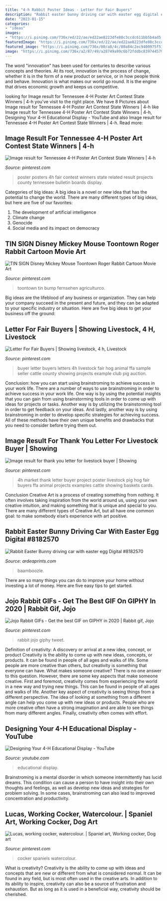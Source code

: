 ```yaml
---
title: "4-h Rabbit Poster Ideas - Letter For Fair Buyers"
description: "Rabbit easter bunny driving car with easter egg digital #8182570"
date: "2023-01-15"
categories:
- "ideas"
images:
- "https://i.pinimg.com/736x/ed/22/ae/ed22ae8223dfe80c3ccdc611bb5b4ad5.jpg"
featuredImage: "https://i.pinimg.com/736x/ed/22/ae/ed22ae8223dfe80c3ccdc611bb5b4ad5.jpg"
featured_image: "https://i.pinimg.com/736x/80/a8/4c/80a84c2ec9400975f51ebc8785341ca4.jpg"
image: "https://i.pinimg.com/736x/a2/87/49/a28749a99c6b72fddbc8397445790493---h-poster.jpg"
---
```



The word "innovation" has been used for centuries to describe various concepts and theories. At its root, innovation is the process of change, whether it is in the form of a new product or service, or in how people think and behave. Innovation is what makes our world go round. It is the engine that drives economic growth and keeps us competitive.

	

		
looking for Image result for Tennessee 4-H Poster Art Contest State Winners | 4-h you've visit to the right place. We have 8 Pictures about Image result for Tennessee 4-H Poster Art Contest State Winners | 4-h like Image result for Tennessee 4-H Poster Art Contest State Winners | 4-h, Designing Your 4-H Educational Display - YouTube and also Image result for Tennessee 4-H Poster Art Contest State Winners | 4-h. Read more:
		
    
## Image Result For Tennessee 4-H Poster Art Contest State Winners | 4-h

<img loading=lazy src="https://i.pinimg.com/736x/a2/87/49/a28749a99c6b72fddbc8397445790493---h-poster.jpg" onerror="this.onerror=null;this.src='https://tse3.mm.bing.net/th?id=OIP.KBih2Rx2TAYfueLu20jywwHaEr&amp;pid=15.1';" alt="Image result for Tennessee 4-H Poster Art Contest State Winners | 4-h">

_Source: pinterest.com_

>poster posters 4h fair contest winners state related result projects county tennessee bulletin boards display. 

	

Categories of big ideas:
A big idea is a novel or new idea that has the potential to change the world. There are many different types of big ideas, but here are five of our favorites: 
1. The development of artificial intelligence 
2. Climate change 
3. Genocide 
4. Social media and its impact on democracy 

    
## TIN SIGN Disney Mickey Mouse Toontown Roger Rabbit Cartoon Movie Art

<img loading=lazy src="https://i.pinimg.com/736x/da/54/60/da5460ff8ef8e41bdcb6794d0f1c5488.jpg" onerror="this.onerror=null;this.src='https://tse4.mm.bing.net/th?id=OIP.fH7cse3-oAck5gpGFy3jKwHaJr&amp;pid=15.1';" alt="TIN SIGN Disney Mickey Mouse Toontown Roger Rabbit Cartoon Movie Art">

_Source: pinterest.com_

>toontown tin bump fernsehen agriculturco. 

	

Big ideas are the lifeblood of any business or organization. They can help your company succeed in the present and future, and they can be adapted to your specific industry or situation. Here are five big ideas to get your business off the ground: 

    
## Letter For Fair Buyers | Showing Livestock, 4 H, Livestock

<img loading=lazy src="https://i.pinimg.com/736x/4b/61/f4/4b61f43f6bce5770812bf2e840b307bd--animal-projects-animal-science.jpg" onerror="this.onerror=null;this.src='https://tse1.mm.bing.net/th?id=OIP.Lf03u_2u6RYC0U1hAmOFxwHaKM&amp;pid=15.1';" alt="Letter For Fair Buyers | Showing livestock, 4 h, Livestock">

_Source: pinterest.com_

>buyer letter buyers letters 4h livestock fair hog animal ffa sample seller cattle county showing projects example club pig auction. 

	

Conclusion: how you can start using brainstroming to achieve success in your work life.
There are a number of ways to use brainstroming in order to achieve success in your work life. One way is by using the potential insights that you can gain from using brainstorming tools in order to come up with ideas for projects or tasks. Another way is by utilizing the brainstorming tool in order to get feedback on your ideas. And lastly, another way is by using brainstroming in order to develop specific strategies for achieving success. All of these methods have their own unique benefits and drawbacks that you need to consider before trying them out.

    
## Image Result For Thank You Letter For Livestock Buyer | Showing

<img loading=lazy src="https://i.pinimg.com/736x/80/a8/4c/80a84c2ec9400975f51ebc8785341ca4.jpg" onerror="this.onerror=null;this.src='https://tse4.mm.bing.net/th?id=OIP.U4CSc8ljkf0Hq-LWf8kbRAHaFi&amp;pid=15.1';" alt="Image result for thank you letter for livestock buyer | Showing">

_Source: pinterest.com_

>4h market thank letter buyer project poster livestock pig hog fair buyers ffa animal projects examples cattle showing baskets cards. 

	

Conclusion
Creative Art is a process of creating something from nothing. It often involves taking inspiration from the world around us, using your own creative intuition, and making something that is unique and special to you. There are many different types of Creative Art, but all have one common goal: to make somebody else’s experience with art positive.

    
## Rabbit Easter Bunny Driving Car With Easter Egg Digital #8182570

<img loading=lazy src="https://www.ardeaprints.com/p/172/rabbit-easter-bunny-driving-car-easter-egg-8182570.jpg" onerror="this.onerror=null;this.src='https://tse2.mm.bing.net/th?id=OIP.iE-KL6BvMI49X207geC2PgHaHa&amp;pid=15.1';" alt="Rabbit Easter Bunny driving car with easter egg Digital #8182570">

_Source: ardeaprints.com_

>baamboozle. 

	

There are so many things you can do to improve your home without investing a lot of money. Here are five easy tips to get started.

    
## Jojo Rabbit GIFs - Get The Best GIF On GIPHY In 2020 | Rabbit Gif, Jojo

<img loading=lazy src="https://i.pinimg.com/736x/ed/22/ae/ed22ae8223dfe80c3ccdc611bb5b4ad5.jpg" onerror="this.onerror=null;this.src='https://tse4.mm.bing.net/th?id=OIP.6cWq6c8uyc5j3qEP-ttEQQHaFj&amp;pid=15.1';" alt="Jojo Rabbit GIFs - Get the best GIF on GIPHY in 2020 | Rabbit gif, Jojo">

_Source: pinterest.com_

>rabbit jojo giphy tweet. 

	

Definition of creativity: A discovery or arrival at a new idea, concept, or product
Creativity is the ability to come up with new ideas, concepts, or products. It can be found in people of all ages and walks of life. Some people are more creative than others, but creativity is something that everyone can have. What makes someone creative? There is no one answer to this question. However, there are some key aspects that make someone creative. First and foremost, creativity comes from experiencing the world in a new way and trying new things. This can be found in people of all ages and walks of life. Another key aspect of creativity is seeing things from a different perspective. The idea of looking at something from a different angle can help you come up with new ideas or products. People who are more creative often have a strong imagination and are able to see things from many different angles. Finally, creativity often comes with effort.

    
## Designing Your 4-H Educational Display - YouTube

<img loading=lazy src="https://i.ytimg.com/vi/W4Yl5aGvqqQ/maxresdefault.jpg" onerror="this.onerror=null;this.src='https://tse4.mm.bing.net/th?id=OIP.dSAT-SXN2pDSlrJZwvFV3wHaEK&amp;pid=15.1';" alt="Designing Your 4-H Educational Display - YouTube">

_Source: youtube.com_

>educational display. 

	

Brainstroming is a mental disorder in which someone intermittently has lucid dreams. This condition can cause a person to have insight into their own thoughts and feelings, as well as develop new ideas and strategies for problem solving. In some cases, brainstroming can also lead to improved concentration and productivity.

    
## Lucas, Working Cocker, Watercolour. | Spaniel Art, Working Cocker, Dog Art

<img loading=lazy src="https://i.pinimg.com/736x/13/ef/bc/13efbc53a4688fd18022235859b1232f--working-cocker-spaniels.jpg" onerror="this.onerror=null;this.src='https://tse3.mm.bing.net/th?id=OIP.VBGOM4bKNCghHoZVjuOX2AHaJ3&amp;pid=15.1';" alt="Lucas, working cocker, watercolour. | Spaniel art, Working cocker, Dog art">

_Source: pinterest.com_

>cocker spaniels watercolour. 

	

What is creativity?
Creativity is the ability to come up with ideas and concepts that are new or different from what is considered normal. It can be found in any field, but is most often used in the creative arts. In addition to its ability to inspire, creativity can also be a source of frustration and exhaustion. But as long as it is used in a beneficial way, creativity should be cherished.

